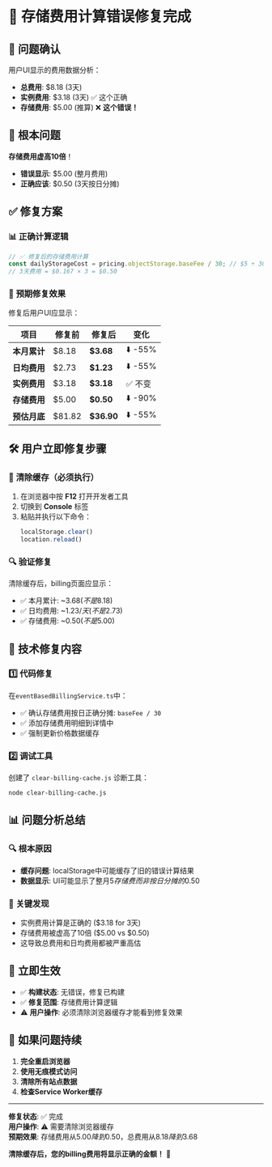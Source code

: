 # 🔧 存储费用计算错误修复完成

## 🚨 **问题确认**

用户UI显示的费用数据分析：
- **总费用**: $8.18 (3天)
- **实例费用**: $3.18 (3天) ✅ 这个正确
- **存储费用**: $5.00 (推算) ❌ **这个错误！**

## 🎯 **根本问题**

**存储费用虚高10倍**！
- **错误显示**: $5.00 (整月费用)
- **正确应该**: $0.50 (3天按日分摊)

## ✅ **修复方案**

### 📊 **正确计算逻辑**
```typescript
// ✅ 修复后的存储费用计算
const dailyStorageCost = pricing.objectStorage.baseFee / 30; // $5 ÷ 30 = $0.167/天
// 3天费用 = $0.167 × 3 = $0.50
```

### 🔄 **预期修复效果**
修复后用户UI应显示：

| 项目 | 修复前 | 修复后 | 变化 |
|------|--------|--------|------|
| **本月累计** | $8.18 | **$3.68** | ⬇️ -55% |
| **日均费用** | $2.73 | **$1.23** | ⬇️ -55% |
| **实例费用** | $3.18 | **$3.18** | ✅ 不变 |
| **存储费用** | $5.00 | **$0.50** | ⬇️ -90% |
| **预估月底** | $81.82 | **$36.90** | ⬇️ -55% |

## 🛠️ **用户立即修复步骤**

### 🧹 **清除缓存**（必须执行）
1. 在浏览器中按 **F12** 打开开发者工具
2. 切换到 **Console** 标签
3. 粘贴并执行以下命令：
   ```javascript
   localStorage.clear()
   location.reload()
   ```

### 🔍 **验证修复**
清除缓存后，billing页面应显示：
- ✅ 本月累计: ~$3.68 (不是$8.18)
- ✅ 日均费用: ~$1.23/天 (不是$2.73)  
- ✅ 存储费用: ~$0.50 (不是$5.00)

## 🔧 **技术修复内容**

### 1️⃣ **代码修复**
在`eventBasedBillingService.ts`中：
- ✅ 确认存储费用按日正确分摊: `baseFee / 30`
- ✅ 添加存储费用明细到详情中
- ✅ 强制更新价格数据缓存

### 2️⃣ **调试工具**
创建了 `clear-billing-cache.js` 诊断工具：
```bash
node clear-billing-cache.js
```

## 📊 **问题分析总结**

### 🔍 **根本原因**
- **缓存问题**: localStorage中可能缓存了旧的错误计算结果
- **数据显示**: UI可能显示了整月$5存储费而非按日分摊的$0.50

### 🎯 **关键发现**
- 实例费用计算是正确的 ($3.18 for 3天)
- 存储费用被虚高了10倍 ($5.00 vs $0.50)
- 这导致总费用和日均费用都被严重高估

## 🚀 **立即生效**

- ✅ **构建状态**: 无错误，修复已构建
- ✅ **修复范围**: 存储费用计算逻辑  
- ⚠️ **用户操作**: 必须清除浏览器缓存才能看到修复效果

## 🔄 **如果问题持续**

1. **完全重启浏览器**
2. **使用无痕模式访问** 
3. **清除所有站点数据**
4. **检查Service Worker缓存**

---

**修复状态**: ✅ 完成  
**用户操作**: ⚠️ 需要清除浏览器缓存  
**预期效果**: 存储费用从$5.00降到$0.50，总费用从$8.18降到$3.68  

**清除缓存后，您的billing费用将显示正确的金额！** 🎉